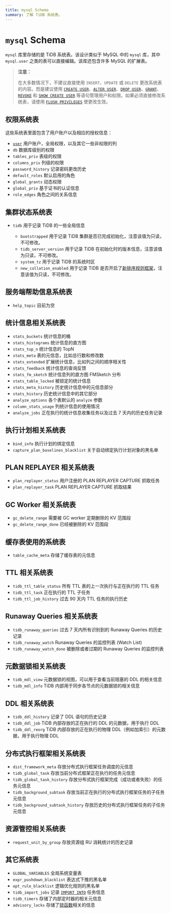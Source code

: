 ```yaml
---
title: mysql Schema
summary: 了解 TiDB 系统表。
---
```


# `mysql` Schema

`mysql` 库里存储的是 TiDB 系统表。该设计类似于 MySQL 中的 `mysql` 库，其中 `mysql.user` 之类的表可以直接编辑。该库还包含许多 MySQL 的扩展表。

> **注意：**
>
> 在大多数情况下，不建议直接使用 `INSERT`、`UPDATE` 或 `DELETE` 更改系统表的内容。而是建议使用 [`CREATE USER`](/sql-statements/sql-statement-create-user.md)、[`ALTER USER`](/sql-statements/sql-statement-alter-user.md)、[`DROP USER`](/sql-statements/sql-statement-drop-user.md)、[`GRANT`](/sql-statements/sql-statement-grant-privileges.md)、[`REVOKE`](/sql-statements/sql-statement-revoke-privileges.md) 和 [`SHOW CREATE USER`](/sql-statements/sql-statement-show-create-user.md) 等语句管理用户和权限。如果必须直接修改系统表，请使用 [`FLUSH PRIVILEGES`](/sql-statements/sql-statement-flush-privileges.md) 使更改生效。

## 权限系统表

这些系统表里面包含了用户账户以及相应的授权信息：

* [`user`](/mysql-schema/mysql-schema-user.md) 用户账户，全局权限，以及其它一些非权限的列
* `db` 数据库级别的权限
* `tables_priv` 表级的权限
* `columns_priv` 列级的权限
* `password_history` 记录密码更改历史
* `default_roles` 默认启用的角色
* `global_grants` 动态权限
* `global_priv` 基于证书的认证信息
* `role_edges` 角色之间的关系信息

## 集群状态系统表

* `tidb` 用于记录 TiDB 的一些全局信息

    * `bootstrapped` 用于记录 TiDB 集群是否已完成初始化，注意该值为只读，不可修改。
    * `tidb_server_version` 用于记录 TiDB 在初始化时的版本信息，注意该值为只读，不可修改。
    * `system_tz` 用于记录 TiDB 的系统时区
    * `new_collation_enabled` 用于记录 TiDB 是否开启了[新排序规则框架](/character-set-and-collation.md#新框架下的排序规则支持)，注意该值为只读，不可修改。

## 服务端帮助信息系统表

* `help_topic` 目前为空

## 统计信息相关系统表

* `stats_buckets` 统计信息的桶
* `stats_histograms` 统计信息的直方图
* `stats_top_n` 统计信息的 TopN
* `stats_meta` 表的元信息，比如总行数和修改数
* `stats_extended` 扩展统计信息，比如列之间的顺序相关性
* `stats_feedback` 统计信息的查询反馈
* `stats_fm_sketch` 统计信息列的直方图 FMSketch 分布
* `stats_table_locked` 被锁定的统计信息
* `stats_meta_history` 历史统计信息中的元信息部分
* `stats_history` 历史统计信息中的其它部分
* `analyze_options` 各个表默认的 `analyze` 参数
* `column_stats_usage` 列统计信息的使用情况
* `analyze_jobs` 正在执行的统计信息收集任务以及过去 7 天内的历史任务记录

## 执行计划相关系统表

* `bind_info` 执行计划的绑定信息
* `capture_plan_baselines_blacklist` 关于自动绑定执行计划对象的黑名单

## PLAN REPLAYER 相关系统表

* `plan_replayer_status` 用户注册的 PLAN REPLAYER CAPTURE 抓取任务
* `plan_replayer_task` PLAN REPLAYER CAPTURE 抓取结果

## GC Worker 相关系统表

* `gc_delete_range` 需要被 GC worker 定期删除的 KV 范围段
* `gc_delete_range_done` 已经被删除的 KV 范围段

## 缓存表使用的系统表

* `table_cache_meta` 存储了缓存表的元信息

## TTL 相关系统表

* `tidb_ttl_table_status` 所有 TTL 表的上一次执行与正在执行的 TTL 任务
* `tidb_ttl_task` 正在执行的 TTL 子任务
* `tidb_ttl_job_history` 过去 90 天内 TTL 任务的执行历史

## Runaway Queries 相关系统表

* `tidb_runaway_queries` 过去 7 天内所有识别到的 Runaway Queries 的历史记录
* `tidb_runaway_watch` Runaway Queries 的监控列表 (Watch List)
* `tidb_runaway_watch_done` 被删除或者过期的 Runaway Queries 的监控列表

## 元数据锁相关系统表

* `tidb_mdl_view` 元数据锁的视图，可以用于查看当前阻塞的 DDL 的相关信息
* `tidb_mdl_info` TiDB 内部用于同步各节点的元数据锁的相关信息

## DDL 相关系统表

* `tidb_ddl_history` 记录了 DDL 语句的历史记录
* `tidb_ddl_job` TiDB 内部存放的正在执行的 DDL 的元数据，用于执行 DDL
* `tidb_ddl_reorg` TiDB 内部存放的正在执行的物理 DDL（例如加索引）的元数据，用于执行物理 DDL

## 分布式执行框架相关系统表

* `dist_framework_meta` 存放分布式执行框架任务调度的元信息
* `tidb_global_task` 存放当前分布式框架正在执行的任务元信息
* `tidb_global_task_history` 存放分布式执行框架完成（成功或者失败）的任务元信息
* `tidb_background_subtask` 存放当前正在执行的分布式执行框架任务的子任务元信息
* `tidb_background_subtask_history` 存放历史的分布式执行框架任务的子任务元信息

## 资源管控相关系统表

* `request_unit_by_group` 存放资源组 RU 消耗统计的历史记录

## 其它系统表

* `GLOBAL_VARIABLES` 全局系统变量表
* `expr_pushdown_blacklist` 表达式下推的黑名单
* `opt_rule_blacklist` 逻辑优化规则的黑名单
* `tidb_import_jobs` 记录 [`IMPORT INTO`](/sql-statements/sql-statement-import-into.md) 任务信息
* `tidb_timers` 存储了内部定时器的相关元信息
* `advisory_locks` 存储了[锁函数](/functions-and-operators/locking-functions.md)相关的信息
